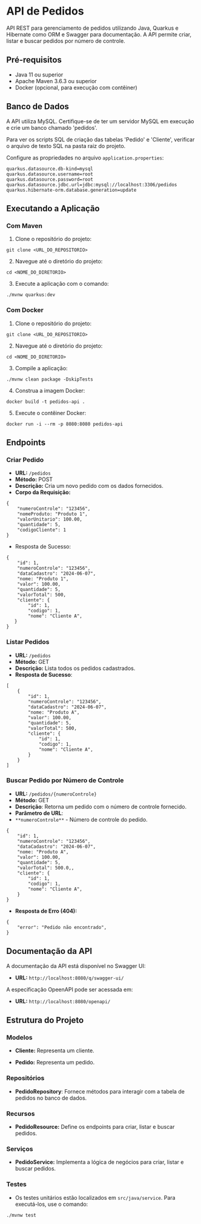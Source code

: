 # API de Pedidos

API REST para gerenciamento de pedidos utilizando Java, Quarkus e Hibernate como ORM e Swagger para documentação. A API permite criar, listar e buscar pedidos por número de controle.

## Pré-requisitos

- Java 11 ou superior
- Apache Maven 3.6.3 ou superior
- Docker (opcional, para execução com contêiner)

## Banco de Dados

A API utiliza MySQL. Certifique-se de ter um servidor MySQL em execução e crie um banco chamado 'pedidos'.

Para ver os scripts SQL de criação das tabelas 'Pedido' e 'Cliente', verificar o arquivo de texto SQL na pasta raiz do projeto.

Configure as propriedades no arquivo `application.properties`:

```
quarkus.datasource.db-kind=mysql
quarkus.datasource.username=root
quarkus.datasource.password=root
quarkus.datasource.jdbc.url=jdbc:mysql://localhost:3306/pedidos
quarkus.hibernate-orm.database.generation=update
```

## Executando a Aplicação

### Com Maven

1. Clone o repositório do projeto:
```
git clone <URL_DO_REPOSITORIO>
```

2. Navegue até o diretório do projeto:
```
cd <NOME_DO_DIRETORIO>
```

3. Execute a aplicação com o comando:
```
./mvnw quarkus:dev
```

### Com Docker

1. Clone o repositório do projeto:
```
git clone <URL_DO_REPOSITORIO>
```

2. Navegue até o diretório do projeto:
```
cd <NOME_DO_DIRETORIO>
```

3. Compile a aplicação:
```
./mvnw clean package -DskipTests
```

4. Construa a imagem Docker:
```
docker build -t pedidos-api .
```

5. Execute o contêiner Docker:
```
docker run -i --rm -p 8080:8080 pedidos-api
```

## Endpoints

### Criar Pedido

- **URL:** `/pedidos`
- **Método:** POST
- **Descrição:** Cria um novo pedido com os dados fornecidos.
- **Corpo da Requisição:**
```
{
    "numeroControle": "123456",
    "nomeProduto: "Produto 1",
    "valorUnitario": 100.00,
    "quantidade": 5,
    "codigoCliente": 1
}
```

- Resposta de Sucesso:
```
{
    "id": 1,
    "numeroControle": "123456",
    "dataCadastro": "2024-06-07",
    "nome: "Produto 1",
    "valor": 100.00,
    "quantidade": 5,
    "valorTotal": 500,
    "cliente": {
        "id": 1,
        "codigo": 1,
        "nome": "Cliente A",
   } 
}
```

### Listar Pedidos
- **URL:** `/pedidos`
- **Método:** GET
- **Descrição:** Lista todos os pedidos cadastrados.
- **Resposta de Sucesso**:
```
[
    {
        "id": 1,
        "numeroControle": "123456",
        "dataCadastro": "2024-06-07",
        "nome: "Produto A",
        "valor": 100.00,
        "quantidade": 5,
        "valorTotal": 500,
        "cliente": {
            "id": 1,
            "codigo": 1,
            "nome": "Cliente A",
        }
    }
]
```
### Buscar Pedido por Número de Controle
- **URL:** ```/pedidos/{numeroControle}```
- **Método:** GET
- **Descrição**: Retorna um pedido com o número de controle fornecido.
- **Parâmetro de URL**:
- ```**numeroControle**``` - Número de controle do pedido.    
```
{
    "id": 1,
    "numeroControle": "123456",
    "dataCadastro": "2024-06-07",
    "nome: "Produto A",
    "valor": 100.00,
    "quantidade": 5,
    "valorTotal": 500.0,,
    "cliente": {
        "id": 1,
        "codigo": 1,
        "nome": "Cliente A",
    }
}
```

- **Resposta de Erro (404):**
```
{
    "error": "Pedido não encontrado",
}
```

## Documentação da API

A documentação da API está disponível no Swagger UI:
- **URL:** `http://localhost:8080/q/swagger-ui/`

A especificação OpeenAPI pode ser acessada em:
- **URL:** `http://localhost:8080/openapi/`

## Estrutura do Projeto

### Modelos
- **Cliente:** Representa um cliente.

- **Pedido:** Representa um pedido.

### Repositórios    
- **PedidoRepository**: Fornece métodos para interagir com a tabela de pedidos no banco de dados.

### Recursos
- **PedidoResource:** Define os endpoints para criar, listar e buscar pedidos.

### Serviços
- **PedidoService:** Implementa a lógica de negócios para criar, listar e buscar pedidos.

### Testes
- Os testes unitários estão localizados em `src/java/service`. Para executá-los, use o comando:
```
./mvnw test
```
